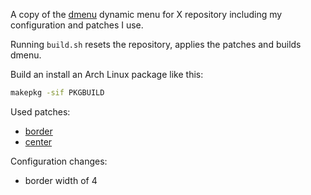 A copy of the [dmenu](https://tools.suckless.org/dmenu/) dynamic menu for X
repository including my configuration and patches I use.

Running `build.sh` resets the repository, applies the patches and builds dmenu.

Build an install an Arch Linux package like this:
```sh
makepkg -sif PKGBUILD
```

Used patches:

* [border](https://tools.suckless.org/dmenu/patches/border/)
* [center](https://tools.suckless.org/dmenu/patches/center/)

Configuration changes:

* border width of 4
